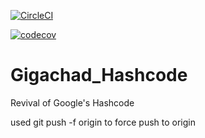 [![CircleCI](https://dl.circleci.com/status-badge/img/gh/Shnifel/Gigachad_Hashcode/tree/master.svg?style=svg&circle-token=61246e8896b62c66c943fa7f745b4f396ddba1df)](https://dl.circleci.com/status-badge/redirect/gh/Shnifel/Gigachad_Hashcode/tree/master)

[![codecov](https://codecov.io/gh/Shnifel/Gigachad_Hashcode/branch/master/graph/badge.svg?token=31J6539TLG)](https://codecov.io/gh/Shnifel/Gigachad_Hashcode)

# Gigachad_Hashcode
Revival of Google's Hashcode

used git push -f origin to force push to origin


